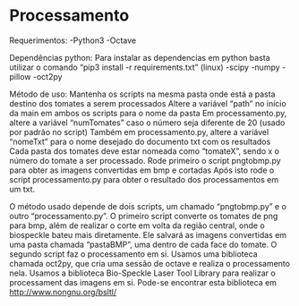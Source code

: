 # Processamento
Requerimentos:
	-Python3
	-Octave 

Dependências python:
Para instalar as dependencias em python basta utilizar o comando “pip3 install -r requirements.txt”  (linux)
	-scipy
	-numpy
	-pillow
	-oct2py


Método de uso:
Mantenha os scripts na mesma pasta onde está a pasta destino dos tomates a serem processados
Altere a variável “path” no início da main em ambos os scripts para o nome da pasta
Em processamento.py, altere a variável “numTomates” caso o número seja diferente de 20 (usado por padrão no script)
Também em processamento.py, altere a variável “nomeTxt” para o nome desejado do documento txt com os resultados
Cada pasta dos tomates deve estar nomeada como “tomateX”, sendo x o número do tomate a ser processado.
Rode primeiro o script pngtobmp.py para obter as imagens convertidas em bmp e cortadas
Após isto rode o script processamento.py para obter o resultado dos processamentos em um txt.

O método usado depende de dois scripts, um chamado “pngtobmp.py” e o outro “processamento.py”. O primeiro script converte os tomates de png para bmp, além de realizar o corte em volta da região central, onde o biospeckle bateu mais diretamente. Ele salvará as imagens convertidas em uma pasta chamada “pastaBMP”, uma dentro de cada face do tomate.
	O segundo script faz o processamento em si. Usamos uma biblioteca chamada oct2py, que cria uma sessão de octave e realiza o processamento nela. Usamos a biblioteca Bio-Speckle Laser Tool Library para realizar o processament das imagens em si. Pode-se encontrar esta biblioteca em http://www.nongnu.org/bsltl/
